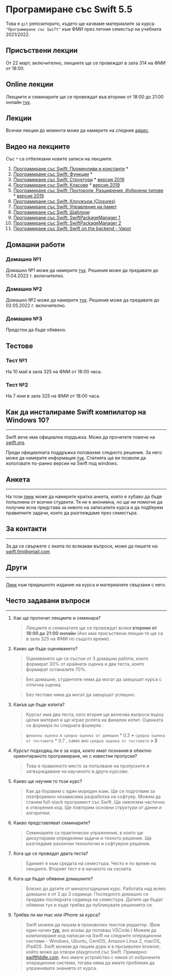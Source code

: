 # Програмиране със Swift 5.5

Това е `git` репозиторито, където ще качваме материалите за курса `"Програмиране със Swift"` към ФМИ през летния семестър на учебната 2021/2022.

## Присъствени лекции

От 22 март, включително, лекциите ще се провеждат 
в зала 314 на ФМИ от 18:00.

## Online лекции

Лекциите и семинарите ще се провеждат във вторник от 18:00 до 21:00 онлайн [тук](https://meet.google.com/npo-rxcw-syh).

## Лекции

Всички лекции до момента може да намерите на следния [адрес](https://github.com/SwiftFMI/SwiftLectures/).

## Видео на лекциите 
Със `*` са отбелязани новите записи на лекциите. 
1. [Програмиране със Swift: Променливи и константи](https://youtu.be/3qEOaLRTMd4) *
1. [Програмиране със Swift: Функции](https://youtu.be/kqeekILnbY8) *
1. [Програмиране със Swift: Структури](https://youtu.be/-e4_g1AtPEk) * [версия 2019](https://youtu.be/EbAJvNI_-CM)
1. [Програмиране със Swift: Класове](https://youtu.be/jxJp-dGgtoE) * [версия 2019](https://youtu.be/uA78R2F39DQ)
1. [Програмиране със Swift: Протоколи, Разширения, Изброени типове](https://youtu.be/lkIkYbKsThU) * [версия 2019](https://youtu.be/_qTlOYqaYZ4)  
1. [Програмиране със Swift: Клоужъри (Closures)](https://youtu.be/h0G21LmUoPc)
1. [Програмиране със Swift: Управление на памет](https://youtu.be/7yquCtt6fsw)
1. [Програмиране със Swift: Шаблони](https://youtu.be/vSIbhH9OYxE)       
1. [Програмиране със Swift: SwiftPackageManager 1](https://youtu.be/qhT0b7D0TY4)
1. [Програмиране със Swift: SwiftPackageManager 2](https://youtu.be/eXbE7Mn-umg)
1. [Програмиране със Swift: Swift on the backend - Vapor](https://youtu.be/bi9dTAESvQA)

## Домашни работи

### Домашно №1 
Домашно №1 може да намерите [тук](https://github.com/SwiftFMI/swift_2021_2022/blob/main/homework/Swift-%D0%94%D0%BE%D0%BC%D0%B0%D1%88%D0%BD%D0%BE-1.md).
Решения може да предавате до 11.04.2022 г. включително.

### Домашно №2
Домашно №2 може да намерите [тук](https://github.com/SwiftFMI/swift_2021_2022/blob/main/homework/Swift-%D0%94%D0%BE%D0%BC%D0%B0%D1%88%D0%BD%D0%BE-2.md).
Решения може да предавате до 02.05.2022 г. включително.

### Домашно №3
Предстои да бъде обявено.

## Тестове

### Тест №1
На 10 май в зала 325 на ФМИ от 18:00 часа.

### Тест №2
На 7 юни в зала 325 на ФМИ от 18:00 часа.



## Как да инсталираме Swift компилатор на Windows 10?
---
Swift вече има официална пордъжка. Може да прочетете повече на [swift.org](https://www.swift.org/blog/swift-on-windows/). 

Преди официалната поддръжка ползвахме следното решение. За него може да намерите информация
[тук](How_to_install_Swift5_on_Windows10.md). Статията ще ви позволи да използвате по-ранно версии на Swift под windows.

## Анкета
---
На този [линк](https://forms.gle/U3tYz9xvLYP6bNsb7) може да намерите кратка анкета, която е хубаво да бъде попълнена от всички студенти. Тя не е анонимна, но ще ни помогне да получим ясна представа за нивото на записалите курса и да подберем правилните задачи, които да разглеждаме през семестъра.

## За контакти
---
За да се свържете с екипа по всякакви въпроси, може да пишете на:
swift.fmi@gmail.com

## Други
---
[Линк](https://github.com/SwiftFMI/swift_2019_2020) към предишното издание на курса и материалите свързани с него.

## Често задавани въпроси
---
1. Как ще протичат лекциите и семинара?
	
	> Лекциите и семинатите ще се провеждат всеки __вторник от 18:00 до 21:00 онлайн__ (Ако има присъствени лекции те ще са в зала 325 на ФМИ по същото време).

2. Какво ще бъде оценяването?
	
	> Оценяването ще се състои от 3 домашни работи, които формират 30% от крайната оценка и два теста, които формират останалите 70%.
	
	> Без домашни, студентите няма да могат да завършат курса с отлична оценка. 
	
	> Без тестове няма да могат да завършат успешно.

3. Какъв ще бъде изпита?
	
	> Курсът има два теста, като втория ще включва въпроси върху целия материл и ще играе ролята на финален изпит. Оценката се формира по следната формула :
		
	> `финална оценка` __=__ `средна оценка от домашни` * 0.3 __+__ `средна оценка от тестовете` * 0.7 , само ако  `средна оценка от тестовете` __> 2__

4. Курсът подходящ ли е за хора, които имат познания в обектно ориентираното програмиране, но с известни пропуски?
	> Това е правилното място за попълване на пропуските и затвърждаване на наученото в други курсове.

5. Какво ще научим то този курс?
	> Как да боравим с един мореден език. Ще се подготвим за платформено независима разработка на софтуер. Можем да станем full-stack програмист със Swift. Ще навлезем частично в отворения код. Ще повторим основни структури от данни и алгоритми.

6. Какво представляват семинарите?
	> Семинарите са практически упражнения, в които ще дискутираме определени задачи и тяхното решение. Ще разгледаме различни технологии и софтуерни решения.

7. Кога ще се проведат двата теста?
	> Единият е към средата на семестъра. Често е по време на лекциите. Вторият тест е в началото на сесията.
	
8. Кога ще бъдат обявени домашните?
	> Близко до датите от миналогодишния курс. Работата над всяко домашно е от 2 до 3 седмици. Последното домашно се предава последната седмица на семестъра. Датите ще бъдат обявени тук и къде трябва да публикувате решенията си.

9. Трябва ли ми mac или iPhone за курса?
    > Swift можем да пишем в произволен текстов редактор. (Виж един начин [тук](How_to_install_Swift5_on_Windows10.md), ако искаш да ползваш VSCode.) Можем да компилираме код написан на Swift на следните операционни системи - Windows, Ubuntu, CentOS, Amazon Linux 2, macOS, iPadOS. Swift можем да пишем дори и в прозиволен browser, който може да отвори playground със Swift. Примерно: [swiftfiddle.com](https://swiftfiddle.com). Ако имате устройство с някоя от изброените операционни системи, тогава няма да имате проблеми да упражнявате знанията от курса.  
	
